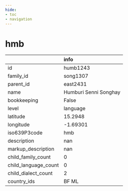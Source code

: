 ```yaml
---
hide:
- toc
- navigation
---
```

# hmb
|                      | info                  |
|:---------------------|:----------------------|
| id                   | humb1243              |
| family_id            | song1307              |
| parent_id            | east2431              |
| name                 | Humburi Senni Songhay |
| bookkeeping          | False                 |
| level                | language              |
| latitude             | 15.2948               |
| longitude            | -1.69301              |
| iso639P3code         | hmb                   |
| description          | nan                   |
| markup_description   | nan                   |
| child_family_count   | 0                     |
| child_language_count | 0                     |
| child_dialect_count  | 2                     |
| country_ids          | BF ML                 |